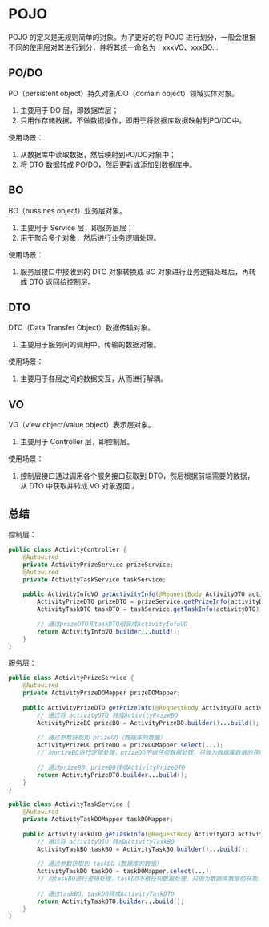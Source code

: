 # POJO

POJO 的定义是无规则简单的对象。为了更好的将 POJO 进行划分，一般会根据不同的使用层对其进行划分，并将其统一命名为：xxxVO、xxxBO...



## PO/DO

PO（persistent object）持久对象/DO（domain object）领域实体对象。

1. 主要用于 DO 层，即数据库层；
2. 只用作存储数据，不做数据操作，即用于将数据库数据映射到PO/DO中。

使用场景：

1. 从数据库中读取数据，然后映射到PO/DO对象中；
2. 将 DTO 数据转成 PO/DO，然后更新或添加到数据库中。



## BO

BO（bussines object）业务层对象。

1. 主要用于 Service 层，即服务层层；
2. 用于聚合多个对象，然后进行业务逻辑处理。

使用场景：

1. 服务层接口中接收到的 DTO 对象转换成 BO 对象进行业务逻辑处理后，再转成 DTO 返回给控制层。



## DTO

DTO（Data Transfer Object）数据传输对象。

1. 主要用于服务间的调用中，传输的数据对象。

使用场景：

1. 主要用于各层之间的数据交互，从而进行解耦。



## VO

VO（view object/value object）表示层对象。

1. 主要用于 Controller 层，即控制层。

使用场景：

1. 控制层接口通过调用各个服务接口获取到 DTO，然后根据前端需要的数据，从 DTO 中获取并转成 VO 对象返回 。



## 总结

控制层：

```java
public class ActivityController {
    @Autowired
    private ActivityPrizeService prizeService;
    @Autowired
    private ActivityTaskService taskService;
    
    public ActivityInfoVO getActivityInfo(@RequestBody ActivityDTO activityDTO) {
        ActivityPrizeDTO prizeDTO = prizeService.getPrizeInfo(activityDTO);
        ActivityTaskDTO taskDTO = taskService.getTaskInfo(activityDTO);
        
        // 通过prizeDTO和taskDTO组装成ActivityInfoVO
        return ActivityInfoVO.builder...build();
    }
}
```

服务层：

```java
public class ActivityPrizeService {
    @Autowired
    private ActivityPrizeDOMapper prizeDOMapper;
    
    public ActivityPrizeDTO getPrizeInfo(@RequestBody ActivityDTO activityDTO) {
        // 通过将 activityDTO 转成ActivityPrizeBO
        ActivityPrizeBO prizeBO = ActivityPrizeBO.builder()...build();
        
        // 通过参数获取到 prizeDO（数据库的数据）
        ActivityPrizeDO prizeDO = prizeDOMapper.select(...);
        // 对prizeBO进行逻辑处理，prizeDO不做任何数据处理，只做为数据库数据的获取。
        
        // 通过prizeBO、prizeDO转成ActivityPrizeDTO
        return ActivityPrizeDTO.builder...build();
    }
}
```

```java
public class ActivityTaskService {
    @Autowired
    private ActivityTaskDOMapper taskDOMapper;
    
    public ActivityTaskDTO getTaskInfo(@RequestBody ActivityDTO activityDTO) {
        // 通过将 activityDTO 转成ActivityTaskBO
        ActivityTaskBO taskBO = ActivityTaskBO.builder()...build();
        
        // 通过参数获取到 taskDO（数据库的数据）
        ActivityTaskDO taskDO = taskDOMapper.select(...);
        // 对taskBO进行逻辑处理，taskDO不做任何数据处理，只做为数据库数据的获取。
        
        // 通过taskBO、taskDO转成ActivityTaskDTO
        return ActivityTaskDTO.builder...build();
    }
}
```

